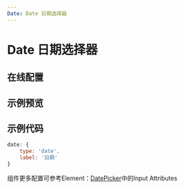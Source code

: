 ```yaml
---
Date: Date 日期选择器
---
```

# Date 日期选择器

## 在线配置
<ClientOnly>
<ams-config name="date" type="field"/>
</ClientOnly>

## 示例预览
<ClientOnly>
<demo-list :type="'date'"></demo-list>
</ClientOnly>

## 示例代码
```js
date: {
    type: 'date',
    label: '日期'
}
```

组件更多配置可参考Element：[DatePicker](http://element-cn.eleme.io/#/zh-CN/component/date-picker)中的Input Attributes

